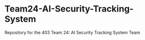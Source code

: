 # Team24-AI-Security-Tracking-System
Repository for the 403 Team 24: AI Security Tracking System Team

